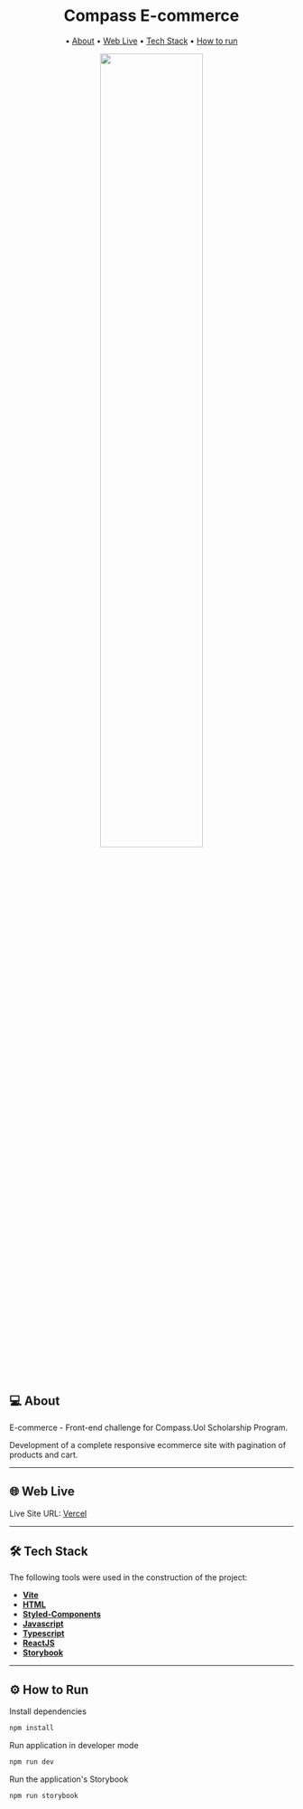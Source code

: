 <h1 align="center">
    Compass E-commerce
</h1>

<p align="center">
 • <a href="#-about">About</a> 
 • <a href="#-web-live">Web Live</a>  
 • <a href="#-tech-stack">Tech Stack</a>  
 • <a href="#-how-to-run">How to run</a>
</p>

<p align="center">
  <img src="https://i.ibb.co/0ZxP4RQ/Shopware-Cover-final.png" width="60%" />
</p>

## 💻 About

E-commerce - Front-end challenge for Compass.Uol Scholarship Program.

Development of a complete responsive ecommerce site with pagination of products and cart.

---

## 🌐 Web Live

Live Site URL: [Vercel](https://compass-front-challenge-ecommerce.vercel.app/)

---

## 🛠 Tech Stack

The following tools were used in the construction of the project:

-   **[Vite](https://vitejs.dev/guide/)**
-   **[HTML](https://developer.mozilla.org/en-US/docs/Web/HTML)**
-   **[Styled-Components](https://styled-components.com/docs)**
-   **[Javascript](https://developer.mozilla.org/en-US/docs/Web/JavaScript)**
-   **[Typescript](https://www.typescriptlang.org/docs/)**
-   **[ReactJS](https://reactjs.org/docs/getting-started.html)**
-   **[Storybook](https://storybook.js.org/docs/html/get-started/introduction)**

---

## ⚙️ How to Run

Install dependencies

```bash 
npm install  
```

Run application in developer mode

```bash 
npm run dev
```

Run the application's Storybook

```bash 
npm run storybook
```
